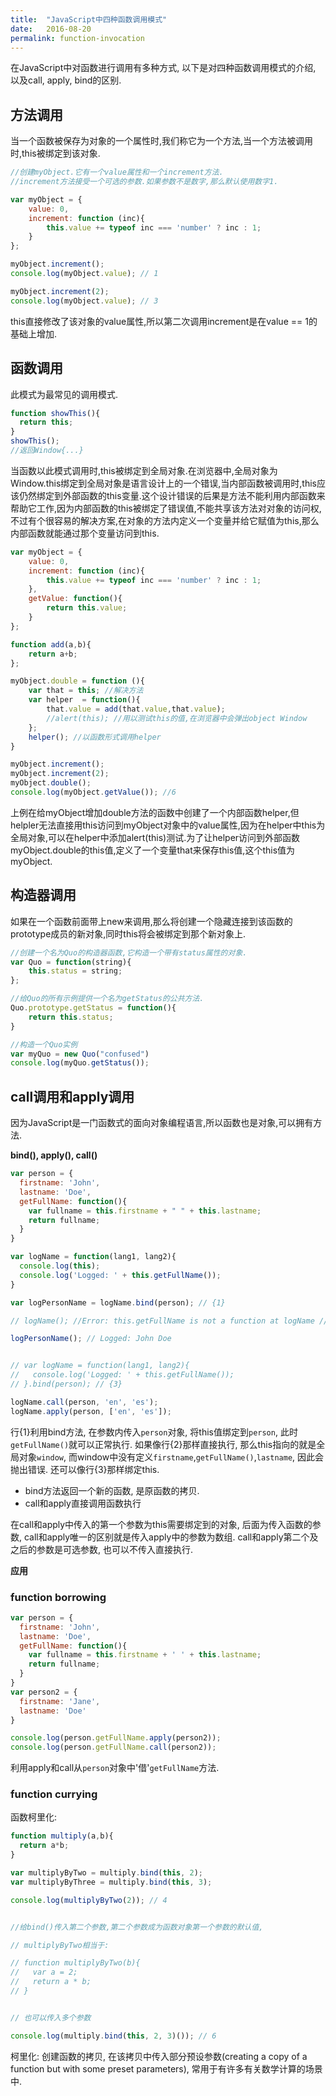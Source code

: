 ```yaml
---
title:  "JavaScript中四种函数调用模式"
date:   2016-08-20
permalink: function-invocation
---
```


在JavaScript中对函数进行调用有多种方式, 以下是对四种函数调用模式的介绍, 以及call, apply, bind的区别.

<!-- more -->

## 方法调用

当一个函数被保存为对象的一个属性时,我们称它为一个方法,当一个方法被调用时,this被绑定到该对象.

```js
//创建myObject.它有一个value属性和一个increment方法.
//increment方法接受一个可选的参数.如果参数不是数字,那么默认使用数字1.

var myObject = {
    value: 0,
    increment: function (inc){
        this.value += typeof inc === 'number' ? inc : 1;
    }
};

myObject.increment();
console.log(myObject.value); // 1

myObject.increment(2);
console.log(myObject.value); // 3
```

this直接修改了该对象的value属性,所以第二次调用increment是在value == 1的基础上增加.

## 函数调用

此模式为最常见的调用模式.

```js
function showThis(){
  return this;
}
showThis();
//返回Window{...}
```

当函数以此模式调用时,this被绑定到全局对象.在浏览器中,全局对象为Window.this绑定到全局对象是语言设计上的一个错误,当内部函数被调用时,this应该仍然绑定到外部函数的this变量.这个设计错误的后果是方法不能利用内部函数来帮助它工作,因为内部函数的this被绑定了错误值,不能共享该方法对对象的访问权,不过有个很容易的解决方案,在对象的方法内定义一个变量并给它赋值为this,那么内部函数就能通过那个变量访问到this.

```js
var myObject = {
    value: 0,
    increment: function (inc){
        this.value += typeof inc === 'number' ? inc : 1;
    },
    getValue: function(){
        return this.value;
    }
};

function add(a,b){
    return a+b;
};

myObject.double = function (){
    var that = this; //解决方法
    var helper  = function(){
        that.value = add(that.value,that.value);
        //alert(this); //用以测试this的值,在浏览器中会弹出object Window
    };
    helper(); //以函数形式调用helper
}

myObject.increment();
myObject.increment(2);
myObject.double();
console.log(myObject.getValue()); //6
```

上例在给myObject增加double方法的函数中创建了一个内部函数helper,但helpler无法直接用this访问到myObject对象中的value属性,因为在helper中this为全局对象,可以在helper中添加alert(this)测试.为了让helper访问到外部函数myObject.double的this值,定义了一个变量that来保存this值,这个this值为myObject.

## 构造器调用

如果在一个函数前面带上new来调用,那么将创建一个隐藏连接到该函数的prototype成员的新对象,同时this将会被绑定到那个新对象上.

```js
//创建一个名为Quo的构造器函数,它构造一个带有status属性的对象.
var Quo = function(string){
    this.status = string;
};

//给Quo的所有示例提供一个名为getStatus的公共方法.
Quo.prototype.getStatus = function(){
    return this.status;
}

//构造一个Quo实例
var myQuo = new Quo("confused")
console.log(myQuo.getStatus());
```

## call调用和apply调用

因为JavaScript是一门函数式的面向对象编程语言,所以函数也是对象,可以拥有方法.

**bind(), apply(), call()**

```js
var person = {
  firstname: 'John',
  lastname: 'Doe',
  getFullName: function(){
    var fullname = this.firstname + " " + this.lastname;
    return fullname;
  }
}

var logName = function(lang1, lang2){
  console.log(this);
  console.log('Logged: ' + this.getFullName());
}

var logPersonName = logName.bind(person); // {1}

// logName(); //Error: this.getFullName is not a function at logName // {2}

logPersonName(); // Logged: John Doe


// var logName = function(lang1, lang2){
//   console.log('Logged: ' + this.getFullName());
// }.bind(person); // {3}

logName.call(person, 'en', 'es');
logName.apply(person, ['en', 'es']);

```

行{1}利用bind方法, 在参数内传入`person`对象, 将this值绑定到`person`, 此时`getFullName()`就可以正常执行. 如果像行{2}那样直接执行, 那么this指向的就是全局对象`window`, 而window中没有定义`firstname`,`getFullName()`,`lastname`, 因此会抛出错误. 还可以像行{3}那样绑定this.

- bind方法返回一个新的函数, 是原函数的拷贝.
- call和apply直接调用函数执行

在call和apply中传入的第一个参数为this需要绑定到的对象, 后面为传入函数的参数, call和apply唯一的区别就是传入apply中的参数为数组. call和apply第二个及之后的参数是可选参数, 也可以不传入直接执行.


**应用**

### function borrowing

```js
var person = {
  firstname: 'John',
  lastname: 'Doe',
  getFullName: function(){
    var fullname = this.firstname + ' ' + this.lastname;
    return fullname;
  }
}
var person2 = {
  firstname: 'Jane',
  lastname: 'Doe'
}

console.log(person.getFullName.apply(person2));
console.log(person.getFullName.call(person2));
```

利用apply和call从`person`对象中'借'`getFullName`方法.

### function currying

函数柯里化:

```js
function multiply(a,b){
  return a*b;
}

var multiplyByTwo = multiply.bind(this, 2);
var multiplyByThree = multiply.bind(this, 3);

console.log(multiplyByTwo(2)); // 4


//给bind()传入第二个参数,第二个参数成为函数对象第一个参数的默认值,

// multiplyByTwo相当于:

// function multiplyByTwo(b){
//   var a = 2;
//   return a * b;
// }


// 也可以传入多个参数

console.log(multiply.bind(this, 2, 3)()); // 6

```

柯里化: 创建函数的拷贝, 在该拷贝中传入部分预设参数(creating a copy of a function but with some preset parameters), 常用于有许多有关数学计算的场景中.
